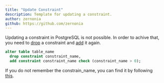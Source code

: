```yaml
---
title: "Update Constraint"
description: Template for updating a constraint.
author: zernonia
github: https://github.com/zernonia
---
```


Updating a constraint in PostgreSQL is not possible. In order to achive that, you need to [drop](drop-constraints) a constraint and [add](add-constraints) it again.

```sql
alter table table_name
  drop constraint constraint_name,
  add constraint constraint_name check (constraint_name > 0);
```

If you do not remember the constrain_name, you can find it by following [this](list-all-constraint).

